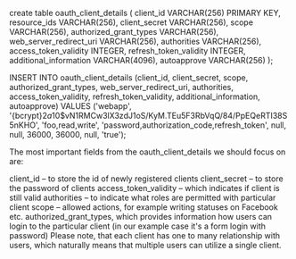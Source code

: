 create table oauth_client_details (
    client_id VARCHAR(256) PRIMARY KEY,
    resource_ids VARCHAR(256),
    client_secret VARCHAR(256),
    scope VARCHAR(256),
    authorized_grant_types VARCHAR(256),
    web_server_redirect_uri VARCHAR(256),
    authorities VARCHAR(256),
    access_token_validity INTEGER,
    refresh_token_validity INTEGER,
    additional_information VARCHAR(4096),
    autoapprove VARCHAR(256)
);

INSERT INTO oauth_client_details
    (client_id, client_secret, scope, authorized_grant_types,
    web_server_redirect_uri, authorities, access_token_validity,
    refresh_token_validity, additional_information, autoapprove)
VALUES
    ('webapp', '{bcrypt}$2a$10$vN1RMCw3lX3zdJ1oS/KyM.TEu5F3RbVqQ/84/PpEQeRTI38S5nKHO', 'foo,read,write', 'password,authorization_code,refresh_token', null, null, 36000, 36000, null, 'true');


The most important fields from the oauth_client_details we should focus on are:

client_id – to store the id of newly registered clients
client_secret – to store the password of clients
access_token_validity – which indicates if client is still valid
authorities – to indicate what roles are permitted with particular client
scope – allowed actions, for example writing statuses on Facebook etc.
authorized_grant_types, which provides information how users can login to the particular client (in our example case it's a form login with password)
Please note, that each client has one to many relationship with users, which naturally means that multiple users can utilize a single client.